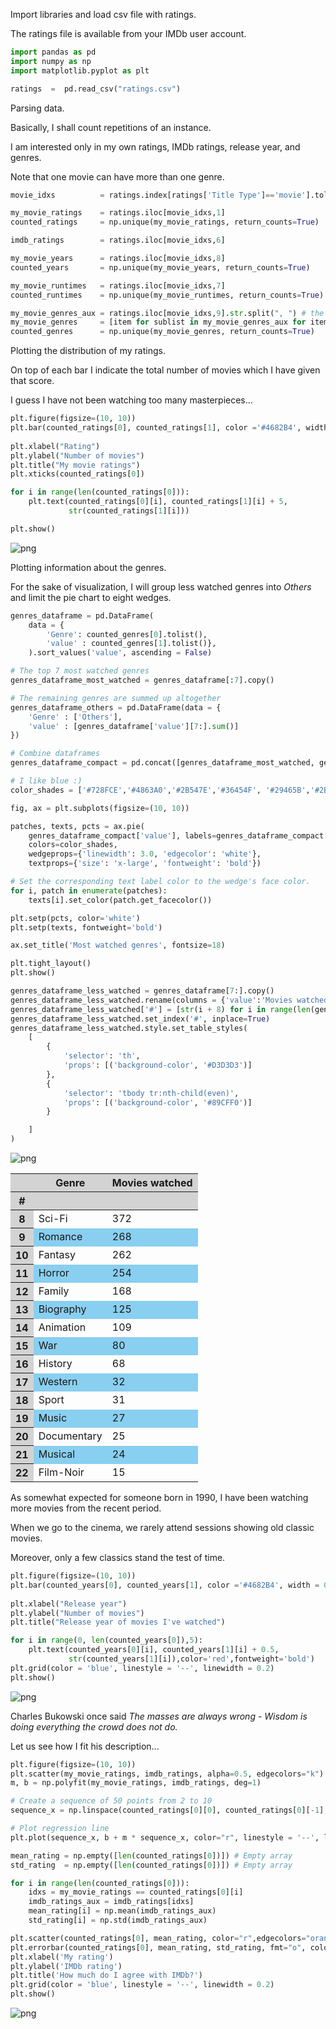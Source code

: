 Import libraries and load csv file with ratings.

The ratings file is available from your IMDb user account.


```python
import pandas as pd 
import numpy as np
import matplotlib.pyplot as plt

ratings  =  pd.read_csv("ratings.csv")
```

Parsing data.

Basically, I shall count repetitions of an instance. 

I am interested only in my own ratings, IMDb ratings, release year, and genres.

Note that one movie can have more than one genre.


```python
movie_idxs          = ratings.index[ratings['Title Type']=='movie'].tolist()

my_movie_ratings    = ratings.iloc[movie_idxs,1]
counted_ratings     = np.unique(my_movie_ratings, return_counts=True)

imdb_ratings        = ratings.iloc[movie_idxs,6]

my_movie_years      = ratings.iloc[movie_idxs,8]
counted_years       = np.unique(my_movie_years, return_counts=True)

my_movie_runtimes   = ratings.iloc[movie_idxs,7]
counted_runtimes    = np.unique(my_movie_runtimes, return_counts=True)

my_movie_genres_aux = ratings.iloc[movie_idxs,9].str.split(", ") # the space after the comma is important
my_movie_genres     = [item for sublist in my_movie_genres_aux for item in sublist]
counted_genres      = np.unique(my_movie_genres, return_counts=True)
```

Plotting the distribution of my ratings.

On top of each bar I indicate the total number of movies which I have given that score.

I guess I have not been watching too many masterpieces... 


```python
plt.figure(figsize=(10, 10))
plt.bar(counted_ratings[0], counted_ratings[1], color ='#4682B4', width = 0.5)
 
plt.xlabel("Rating")
plt.ylabel("Number of movies")
plt.title("My movie ratings")
plt.xticks(counted_ratings[0])

for i in range(len(counted_ratings[0])):
    plt.text(counted_ratings[0][i], counted_ratings[1][i] + 5,
             str(counted_ratings[1][i]))

plt.show()
```


    
![png](images/imdbanalyzer_5_0.png)
    


Plotting information about the genres.

For the sake of visualization, I will group less watched genres into *Others* and limit the pie chart to eight wedges.


```python
genres_dataframe = pd.DataFrame(
    data = {
        'Genre': counted_genres[0].tolist(),
        'value' : counted_genres[1].tolist()},
    ).sort_values('value', ascending = False)

# The top 7 most watched genres
genres_dataframe_most_watched = genres_dataframe[:7].copy()

# The remaining genres are summed up altogether
genres_dataframe_others = pd.DataFrame(data = {
    'Genre' : ['Others'],
    'value' : [genres_dataframe['value'][7:].sum()]
})

# Combine dataframes
genres_dataframe_compact = pd.concat([genres_dataframe_most_watched, genres_dataframe_others])

# I like blue :)
color_shades = ['#728FCE','#4863A0','#2B547E','#36454F', '#29465B','#2B3856','#123456', '#151B54']	

fig, ax = plt.subplots(figsize=(10, 10))

patches, texts, pcts = ax.pie(
    genres_dataframe_compact['value'], labels=genres_dataframe_compact['Genre'].tolist(), autopct='%.1f%%',
    colors=color_shades,
    wedgeprops={'linewidth': 3.0, 'edgecolor': 'white'},
    textprops={'size': 'x-large', 'fontweight': 'bold'})

# Set the corresponding text label color to the wedge's face color.
for i, patch in enumerate(patches):
    texts[i].set_color(patch.get_facecolor())

plt.setp(pcts, color='white')
plt.setp(texts, fontweight='bold')

ax.set_title('Most watched genres', fontsize=18)

plt.tight_layout()
plt.show()

genres_dataframe_less_watched = genres_dataframe[7:].copy()
genres_dataframe_less_watched.rename(columns = {'value':'Movies watched'}, inplace = True)
genres_dataframe_less_watched['#'] = [str(i + 8) for i in range(len(genres_dataframe_less_watched['Genre']))]
genres_dataframe_less_watched.set_index('#', inplace=True)
genres_dataframe_less_watched.style.set_table_styles(
    [
        {
            'selector': 'th',
            'props': [('background-color', '#D3D3D3')]
        },
        {
            'selector': 'tbody tr:nth-child(even)',
            'props': [('background-color', '#89CFF0')]
        }

    ]
)
```


    
![png](images/imdbanalyzer_7_0.png)
    





<style type="text/css">
#T_6a2ea th {
  background-color: #D3D3D3;
}
#T_6a2ea tbody tr:nth-child(even) {
  background-color: #89CFF0;
}
</style>
<table id="T_6a2ea">
  <thead>
    <tr>
      <th class="blank level0" >&nbsp;</th>
      <th id="T_6a2ea_level0_col0" class="col_heading level0 col0" >Genre</th>
      <th id="T_6a2ea_level0_col1" class="col_heading level0 col1" >Movies watched</th>
    </tr>
    <tr>
      <th class="index_name level0" >#</th>
      <th class="blank col0" >&nbsp;</th>
      <th class="blank col1" >&nbsp;</th>
    </tr>
  </thead>
  <tbody>
    <tr>
      <th id="T_6a2ea_level0_row0" class="row_heading level0 row0" >8</th>
      <td id="T_6a2ea_row0_col0" class="data row0 col0" >Sci-Fi</td>
      <td id="T_6a2ea_row0_col1" class="data row0 col1" >372</td>
    </tr>
    <tr>
      <th id="T_6a2ea_level0_row1" class="row_heading level0 row1" >9</th>
      <td id="T_6a2ea_row1_col0" class="data row1 col0" >Romance</td>
      <td id="T_6a2ea_row1_col1" class="data row1 col1" >268</td>
    </tr>
    <tr>
      <th id="T_6a2ea_level0_row2" class="row_heading level0 row2" >10</th>
      <td id="T_6a2ea_row2_col0" class="data row2 col0" >Fantasy</td>
      <td id="T_6a2ea_row2_col1" class="data row2 col1" >262</td>
    </tr>
    <tr>
      <th id="T_6a2ea_level0_row3" class="row_heading level0 row3" >11</th>
      <td id="T_6a2ea_row3_col0" class="data row3 col0" >Horror</td>
      <td id="T_6a2ea_row3_col1" class="data row3 col1" >254</td>
    </tr>
    <tr>
      <th id="T_6a2ea_level0_row4" class="row_heading level0 row4" >12</th>
      <td id="T_6a2ea_row4_col0" class="data row4 col0" >Family</td>
      <td id="T_6a2ea_row4_col1" class="data row4 col1" >168</td>
    </tr>
    <tr>
      <th id="T_6a2ea_level0_row5" class="row_heading level0 row5" >13</th>
      <td id="T_6a2ea_row5_col0" class="data row5 col0" >Biography</td>
      <td id="T_6a2ea_row5_col1" class="data row5 col1" >125</td>
    </tr>
    <tr>
      <th id="T_6a2ea_level0_row6" class="row_heading level0 row6" >14</th>
      <td id="T_6a2ea_row6_col0" class="data row6 col0" >Animation</td>
      <td id="T_6a2ea_row6_col1" class="data row6 col1" >109</td>
    </tr>
    <tr>
      <th id="T_6a2ea_level0_row7" class="row_heading level0 row7" >15</th>
      <td id="T_6a2ea_row7_col0" class="data row7 col0" >War</td>
      <td id="T_6a2ea_row7_col1" class="data row7 col1" >80</td>
    </tr>
    <tr>
      <th id="T_6a2ea_level0_row8" class="row_heading level0 row8" >16</th>
      <td id="T_6a2ea_row8_col0" class="data row8 col0" >History</td>
      <td id="T_6a2ea_row8_col1" class="data row8 col1" >68</td>
    </tr>
    <tr>
      <th id="T_6a2ea_level0_row9" class="row_heading level0 row9" >17</th>
      <td id="T_6a2ea_row9_col0" class="data row9 col0" >Western</td>
      <td id="T_6a2ea_row9_col1" class="data row9 col1" >32</td>
    </tr>
    <tr>
      <th id="T_6a2ea_level0_row10" class="row_heading level0 row10" >18</th>
      <td id="T_6a2ea_row10_col0" class="data row10 col0" >Sport</td>
      <td id="T_6a2ea_row10_col1" class="data row10 col1" >31</td>
    </tr>
    <tr>
      <th id="T_6a2ea_level0_row11" class="row_heading level0 row11" >19</th>
      <td id="T_6a2ea_row11_col0" class="data row11 col0" >Music</td>
      <td id="T_6a2ea_row11_col1" class="data row11 col1" >27</td>
    </tr>
    <tr>
      <th id="T_6a2ea_level0_row12" class="row_heading level0 row12" >20</th>
      <td id="T_6a2ea_row12_col0" class="data row12 col0" >Documentary</td>
      <td id="T_6a2ea_row12_col1" class="data row12 col1" >25</td>
    </tr>
    <tr>
      <th id="T_6a2ea_level0_row13" class="row_heading level0 row13" >21</th>
      <td id="T_6a2ea_row13_col0" class="data row13 col0" >Musical</td>
      <td id="T_6a2ea_row13_col1" class="data row13 col1" >24</td>
    </tr>
    <tr>
      <th id="T_6a2ea_level0_row14" class="row_heading level0 row14" >22</th>
      <td id="T_6a2ea_row14_col0" class="data row14 col0" >Film-Noir</td>
      <td id="T_6a2ea_row14_col1" class="data row14 col1" >15</td>
    </tr>
  </tbody>
</table>




As somewhat expected for someone born in 1990, I have been watching more movies from the recent period.

When we go to the cinema, we rarely attend sessions showing old classic movies.

Moreover, only a few classics stand the test of time.


```python
plt.figure(figsize=(10, 10))
plt.bar(counted_years[0], counted_years[1], color ='#4682B4', width = 0.5)
 
plt.xlabel("Release year")
plt.ylabel("Number of movies")
plt.title("Release year of movies I've watched")

for i in range(0, len(counted_years[0]),5):
    plt.text(counted_years[0][i], counted_years[1][i] + 0.5,
             str(counted_years[1][i]),color='red',fontweight='bold')
plt.grid(color = 'blue', linestyle = '--', linewidth = 0.2)
plt.show()
```


    
![png](images/imdbanalyzer_9_0.png)
    


Charles Bukowski once said *The masses are always wrong - Wisdom is doing everything the crowd does not do.*

Let us see how I fit his description...


```python
plt.figure(figsize=(10, 10))
plt.scatter(my_movie_ratings, imdb_ratings, alpha=0.5, edgecolors="k")
m, b = np.polyfit(my_movie_ratings, imdb_ratings, deg=1)

# Create a sequence of 50 points from 2 to 10 
sequence_x = np.linspace(counted_ratings[0][0], counted_ratings[0][-1], num=50)

# Plot regression line
plt.plot(sequence_x, b + m * sequence_x, color="r", linestyle = '--', lw=1.5)

mean_rating = np.empty([len(counted_ratings[0])]) # Empty array
std_rating  = np.empty([len(counted_ratings[0])]) # Empty array

for i in range(len(counted_ratings[0])):
    idxs = my_movie_ratings == counted_ratings[0][i]
    imdb_ratings_aux = imdb_ratings[idxs]
    mean_rating[i] = np.mean(imdb_ratings_aux)
    std_rating[i] = np.std(imdb_ratings_aux)

plt.scatter(counted_ratings[0], mean_rating, color="r",edgecolors="orange")
plt.errorbar(counted_ratings[0], mean_rating, std_rating, fmt="o", color="r")
plt.xlabel('My rating')
plt.ylabel('IMDb rating')
plt.title('How much do I agree with IMDb?')
plt.grid(color = 'blue', linestyle = '--', linewidth = 0.2)
plt.show()
```


    
![png](images/imdbanalyzer_11_0.png)
    

